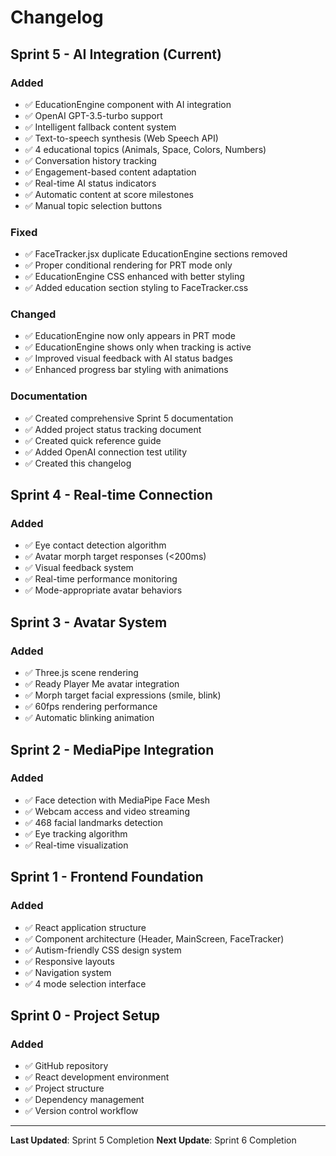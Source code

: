# Changelog

## Sprint 5 - AI Integration (Current)

### Added
- ✅ EducationEngine component with AI integration
- ✅ OpenAI GPT-3.5-turbo support
- ✅ Intelligent fallback content system
- ✅ Text-to-speech synthesis (Web Speech API)
- ✅ 4 educational topics (Animals, Space, Colors, Numbers)
- ✅ Conversation history tracking
- ✅ Engagement-based content adaptation
- ✅ Real-time AI status indicators
- ✅ Automatic content at score milestones
- ✅ Manual topic selection buttons

### Fixed
- ✅ FaceTracker.jsx duplicate EducationEngine sections removed
- ✅ Proper conditional rendering for PRT mode only
- ✅ EducationEngine CSS enhanced with better styling
- ✅ Added education section styling to FaceTracker.css

### Changed
- ✅ EducationEngine now only appears in PRT mode
- ✅ EducationEngine shows only when tracking is active
- ✅ Improved visual feedback with AI status badges
- ✅ Enhanced progress bar styling with animations

### Documentation
- ✅ Created comprehensive Sprint 5 documentation
- ✅ Added project status tracking document
- ✅ Created quick reference guide
- ✅ Added OpenAI connection test utility
- ✅ Created this changelog

## Sprint 4 - Real-time Connection

### Added
- ✅ Eye contact detection algorithm
- ✅ Avatar morph target responses (<200ms)
- ✅ Visual feedback system
- ✅ Real-time performance monitoring
- ✅ Mode-appropriate avatar behaviors

## Sprint 3 - Avatar System

### Added
- ✅ Three.js scene rendering
- ✅ Ready Player Me avatar integration
- ✅ Morph target facial expressions (smile, blink)
- ✅ 60fps rendering performance
- ✅ Automatic blinking animation

## Sprint 2 - MediaPipe Integration

### Added
- ✅ Face detection with MediaPipe Face Mesh
- ✅ Webcam access and video streaming
- ✅ 468 facial landmarks detection
- ✅ Eye tracking algorithm
- ✅ Real-time visualization

## Sprint 1 - Frontend Foundation

### Added
- ✅ React application structure
- ✅ Component architecture (Header, MainScreen, FaceTracker)
- ✅ Autism-friendly CSS design system
- ✅ Responsive layouts
- ✅ Navigation system
- ✅ 4 mode selection interface

## Sprint 0 - Project Setup

### Added
- ✅ GitHub repository
- ✅ React development environment
- ✅ Project structure
- ✅ Dependency management
- ✅ Version control workflow

---

**Last Updated**: Sprint 5 Completion
**Next Update**: Sprint 6 Completion
